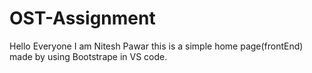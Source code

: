 # OST-Assignment
Hello Everyone I am Nitesh Pawar this is a simple home page(frontEnd) made by using Bootstrape in VS code.
